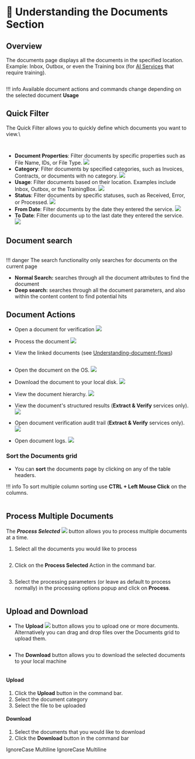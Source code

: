 # 🧠 Understanding the Documents Section

## Overview

The documents page displays all the documents in the specified location. Example: Inbox, Outbox, or even the Training box (for [AI Services](../services//index.md) that require training).

<figure><img src="../assets/image%20%2870%29.png" alt=""><figcaption></figcaption></figure>

!!! info
    Available document actions and commands change depending on the selected document **Usage**

## Quick Filter

The Quick Filter allows you to quickly define which documents you want to view.\


<div align="left"><figure><img src="../assets/image%20%2811%29%20%281%29%20%281%29%20%281%29%20%281%29.png" alt=""><figcaption></figcaption></figure></div>

<figure><img src="../assets/image%20%2812%29%20%281%29%20%281%29%20%281%29%20%281%29.png" alt=""><figcaption></figcaption></figure>

* **Document Properties**: Filter documents by specific properties such as File Name, IDs, or File Type.
  ![](../assets/image%20%2813%29%20%281%29%20%281%29%20%281%29%20%281%29.png)
* **Category**: Filter documents by specified categories, such as Invoices, Contracts, or documents with no category.
  ![](../assets/image%20%2814%29%20%281%29%20%281%29%20%281%29%20%281%29.png)
* **Usage**: Filter documents based on their location. Examples include Inbox, Outbox, or the TrainingBox.
  ![](../assets/image%20%2815%29%20%281%29%20%281%29%20%281%29%20%281%29.png)
* **Status**: Filter documents by specific statuses, such as Received, Error, or Processed.
  ![](../assets/image%20%2816%29%20%281%29%20%281%29%20%281%29%20%281%29.png)
* **From Date**: Filter documents by the date they entered the service.
  ![](../assets/image%20%2817%29%20%281%29%20%281%29%20%281%29%20%281%29.png)
* **To Date**: Filter documents up to the last date they entered the service.
  ![](../assets/image%20%2818%29%20%281%29%20%281%29%20%281%29%20%281%29.png)

## Document search

<div align="left"><figure><img src="../assets/image%20%2819%29%20%281%29%20%281%29%20%281%29%20%281%29.png" alt=""><figcaption></figcaption></figure></div>

!!! danger
    The search functionality only searches for documents on the current page

* **Normal Search:** searches through all the document attributes to find the document
* **Deep search:** searches through all the document parameters, and also within the content content to find potential hits

## Document Actions

* Open a document for verification
  ![](../assets/image%20%2821%29%20%281%29%20%281%29%20%281%29%20%281%29.png)
* Process the document
  ![](../assets/image%20%2820%29%20%281%29%20%281%29%20%281%29%20%281%29.png)
*   View the linked documents (see [Understanding-document-flows](understanding-document-flows.md))


    <figure><img src="../assets/image%20%2822%29%20%281%29%20%281%29%20%281%29.png" alt=""><figcaption></figcaption></figure>
* Open the document on the OS.
  ![](../assets/image%20%2823%29%20%281%29%20%281%29%20%281%29.png)
* Download the document to your local disk.
  ![](../assets/image%20%2824%29%20%281%29%20%281%29%20%281%29.png)
* View the document hierarchy.
  ![](../assets/image%20%2854%29%20%281%29.png)
* View the document's structured results (**Extract & Verify** services only).
  ![](../assets/image%20%2855%29%20%281%29.png)
* Open document verification audit trail (**Extract & Verify** services only).
  ![](../assets/image%20%2856%29%20%281%29.png)
* Open document logs.
  ![](../assets/image%20%2825%29%20%281%29%20%281%29%20%281%29.png)

### Sort the Documents grid

* You can **sort** the documents page by clicking on any of the table headers.

!!! info
    To sort multiple column sorting use **CTRL + Left Mouse Click** on the columns.

<figure><img src="../assets/image%20%2858%29%20%281%29.png" alt=""><figcaption></figcaption></figure>

## Process Multiple Documents

The _**Process Selected**&#x20;_&#x20;![](../assets/image%20%2859%29%20%281%29.png)  button  allows you to process multiple documents at a time.

1.  Select all the documents you would like to process


    <figure><img src="../assets/image%20%2861%29%20%281%29.png" alt=""><figcaption></figcaption></figure>
2.  Click on the **Process Selected** Action in the command bar.

    <figure><img src="../assets/image%20%2863%29%20%281%29.png" alt=""><figcaption></figcaption></figure>
3.  Select the processing parameters (or leave as default to process normally) in the processing options popup and click on **Process**.


    <div align="left"><figure><img src="../assets/image%20%2864%29%20%281%29.png" alt=""><figcaption></figcaption></figure></div>

## Upload and Download

*   The **Upload** ![](../assets/image%20%2865%29%20%281%29.png) button allows you to upload one or more documents. Alternatively you can drag and drop files over the Documents grid to upload them.


    <figure><img src="../assets/image%20%2866%29%20%281%29.png" alt=""><figcaption></figcaption></figure>
*   The **Download** button allows you to download the selected documents to your local machine


    <figure><img src="../assets/image%20%2867%29%20%281%29.png" alt=""><figcaption></figcaption></figure>

#### Upload

1. Click the **Upload** button in the command bar.
2. Select the document category
3. Select the file to be uploaded

#### Download

1. Select the documents that you would like to download
2. Click the **Download** button in the command bar

 IgnoreCase Multiline IgnoreCase Multiline




